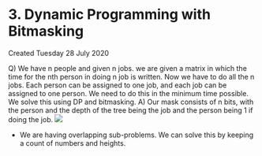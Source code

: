 # 3. Dynamic Programming with Bitmasking
Created Tuesday 28 July 2020

Q) We have n people and given n jobs. we are given a matrix in which the time for the nth person in doing n job is written. Now we have to do all the n jobs. Each person can be assigned to one job, and each job can be assigned to one person. We need to do this in the minimum time possible. We solve this using DP and bitmasking.
A) Our mask consists of n bits, with the person and the depth of the tree being the job and the person being 1 if doing the job.
![](/assets/3._Dynamic_Programming_with_Bitmasking-image-1.png)

- We are having overlapping sub-problems. We can solve this by keeping a count of numbers and heights.
